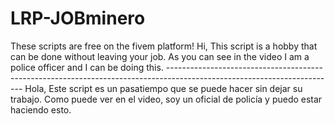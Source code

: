 # LRP-JOBminero
These scripts are free on the fivem platform!
Hi,  This script is a hobby that can be done without leaving your job. As you can see in the video I am a police officer and I can be doing this. ------------------------------------------------------------------------------------------------------------------------ Hola,  Este script es un pasatiempo que se puede hacer sin dejar su trabajo. Como puede ver en el video, soy un oficial de policía y puedo estar haciendo esto.
